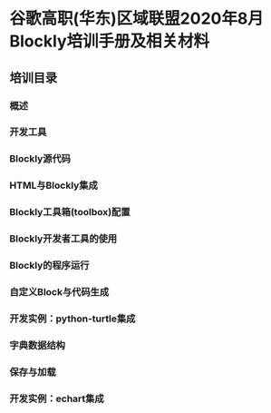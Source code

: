 # 谷歌高职(华东)区域联盟2020年8月Blockly培训手册及相关材料

## 培训目录

### 概述
### 开发工具
### Blockly源代码
### HTML与Blockly集成
### Blockly工具箱(toolbox)配置
### Blockly开发者工具的使用
### Blockly的程序运行
### 自定义Block与代码生成
### 开发实例：python-turtle集成
### 字典数据结构
### 保存与加载
### 开发实例：echart集成
